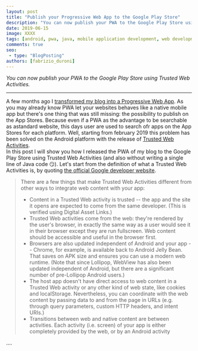 ```yaml
---
layout: post
title: "Publish your Progressive Web App to the Google Play Store"
description: "You can now publish your PWA to the Google Play Store using Trusted Web Activities"
date: 2019-06-15
image: XXXX
tags: [android, pwa, java, mobile application development, web development, javascript]
comments: true
seo:
 - type: "BlogPosting"
authors: [fabrizio_duroni]
---
```


*You can now publish your PWA to the Google Play Store using Trusted Web Activities.*

---

A few months ago I [transformed my blog into a Progressive Web App](/2019/03/03/github-pages-progressive-web-app.html). As you may already know PWA let your websites behaves like a native mobile app but there's one thing that was still missing: the possibility to publish on the App Stores. Because even if a PWA as the advantage to be searchable as astandard website, this days user are used to search ofr apps on the App Stores for each platform. Well, starting from february 2019 this problem has been solved on the Android platform with the release of [Trusted Web Activities](https://developers.google.com/web/updates/2019/02/using-twa "trusted web activities").  
In this post I will show you how I released the PWA of my blog to the Google Play Store using Trusted Web Activities (and also without writing a single line of Java code :smirk:).
Let's start from the definition of what a Trusted Web Activities is, by quoting [the official Google developer website](https://developers.google.com/web/updates/2019/02/using-twa "trusted web activities").

>There are a few things that make Trusted Web Activities different from other ways to integrate web content with your app:
>
> * Content in a Trusted Web activity is trusted -- the app and the site it opens are expected to come from the same developer. (This is verified using Digital Asset Links.)
> * Trusted Web activities come from the web: they're rendered by the user's browser, in exactly the same way as a user would see it in their browser except they are run fullscreen. Web content should be accessible and useful in the browser first.
> * Browsers are also updated independent of Android and your app -- Chrome, for example, is available back to Android Jelly Bean. That saves on APK size and ensures you can use a modern web runtime. (Note that since Lollipop, WebView has also been updated independent of Android, but there are a significant number of pre-Lollipop Android users.)
> * The host app doesn't have direct access to web content in a Trusted Web activity or any other kind of web state, like cookies and localStorage. Nevertheless, you can coordinate with the web content by passing data to and from the page in URLs (e.g. through query parameters, custom HTTP headers, and intent URIs.)
> * Transitions between web and native content are between activities. Each activity (i.e. screen) of your app is either completely provided by the web, or by an Android activity

....